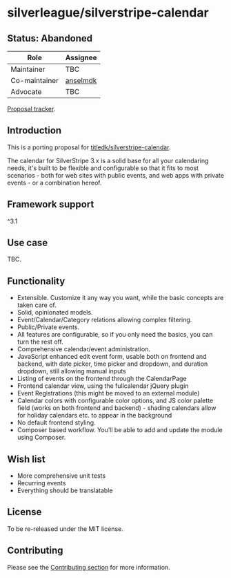 # silverleague/silverstripe-calendar

## Status: Abandoned

| Role | Assignee |
| ---- | --- |
| Maintainer | TBC |
| Co-maintainer | [anselmdk](https://github.com/anselmdk) |
| Advocate | TBC |

[Proposal tracker](https://github.com/silverleague/silverleague.github.io/issues/2).

## Introduction

This is a porting proposal for [titledk/silverstripe-calendar](https://github.com/titledk/silverstripe-calendar).

The calendar for SilverStripe 3.x is a solid base for all your calendaring needs, it's built to be flexible and configurable so that it fits to most scenarios - both for web sites with public events, and web apps with private events - or a combination hereof.

## Framework support

^3.1

## Use case

TBC.

## Functionality

* Extensible. Customize it any way you want, while the basic concepts are taken care of.
* Solid, opinionated models.
* Event/Calendar/Category relations allowing complex filtering.
* Public/Private events.
* All features are configurable, so if you only need the basics, you can turn the rest off.
* Comprehensive calendar/event administration.
* JavaScript enhanced edit event form, usable both on frontend and backend, with date picker, time picker and dropdown, and duration dropdown, still allowing manual inputs
* Listing of events on the frontend through the CalendarPage
* Frontend calendar view, using the fullcalendar jQuery plugin
* Event Registrations (this might be moved to an external module)
* Calendar colors with configurable color options, and JS color palette field (works on both frontend and backend) - shading calendars allow for holiday calendars etc. to appear in the background
* No default frontend styling.
* Composer based workflow. You’ll be able to add and update the module using Composer.

## Wish list

* More comprehensive unit tests
* Recurring events
* Everything should be translatable

## License

To be re-released under the MIT license.

## Contributing

Please see the [Contributing section](../#contributing) for more information.
